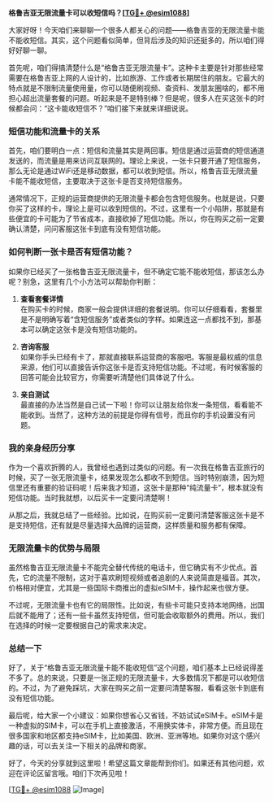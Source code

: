 **格鲁吉亚无限流量卡可以收短信吗？[[TG💪+ @esim1088](https://t.me/s/esim1088)]**

大家好呀！今天咱们来聊聊一个很多人都关心的问题——格鲁吉亚的无限流量卡能不能收短信。其实，这个问题看似简单，但背后涉及的知识还挺多的，所以咱们得好好聊一聊。

首先呢，咱们得搞清楚什么是“格鲁吉亚无限流量卡”。这种卡主要是针对那些经常需要在格鲁吉亚上网的人设计的，比如旅游、工作或者长期居住的朋友。它最大的特点就是不限制流量使用量，你可以随便刷视频、查资料、发朋友圈啥的，都不用担心超出流量套餐的问题。听起来是不是特别棒？但是呢，很多人在买这张卡的时候都会问：“这卡能收短信不？”咱们接下来就来详细说说。

### 短信功能和流量卡的关系

首先，咱们要明白一点：短信和流量其实是两回事。短信是通过运营商的短信通道发送的，而流量是用来访问互联网的。理论上来说，一张卡只要开通了短信服务，那么无论是通过WiFi还是移动数据，都可以收到短信。所以，格鲁吉亚无限流量卡能不能收短信，主要取决于这张卡是否支持短信服务。

通常情况下，正规的运营商提供的无限流量卡都会包含短信服务。也就是说，只要你买了这样的卡，理论上是可以收到短信的。不过，这里有一个小陷阱，那就是有些便宜的卡可能为了节省成本，直接砍掉了短信功能。所以，你在购买之前一定要确认清楚，问问客服这张卡到底有没有短信功能。

### 如何判断一张卡是否有短信功能？

如果你已经买了一张格鲁吉亚无限流量卡，但不确定它能不能收短信，那该怎么办呢？别急，这里有几个小方法可以帮助你判断：

1. **查看套餐详情**  
   在购买卡的时候，商家一般会提供详细的套餐说明。你可以仔细看看，套餐里是不是明确写着“含短信服务”或者类似的字样。如果连这一点都找不到，那基本可以确定这张卡是没有短信功能的。

2. **咨询客服**  
   如果你手头已经有卡了，那就直接联系运营商的客服吧。客服是最权威的信息来源，他们可以直接告诉你这张卡是否支持短信功能。不过呢，有时候客服的回答可能会比较官方，你需要听清楚他们具体说了什么。

3. **亲自测试**  
   最直接的办法当然是自己试一下啦！你可以让朋友给你发一条短信，看看能不能收到。当然了，这种方法的前提是你得有信号，而且你的手机设置没有问题。

### 我的亲身经历分享

作为一个喜欢折腾的人，我曾经也遇到过类似的问题。有一次我在格鲁吉亚旅行的时候，买了一张无限流量卡，结果发现怎么都收不到短信。当时特别崩溃，因为短信里还有重要的验证码呢！后来我才知道，这张卡是那种“纯流量卡”，根本就没有短信功能。当时我就想，以后买卡一定要问清楚啊！

从那之后，我就总结了一些经验。比如说，在购买前一定要问清楚客服这张卡是不是支持短信，还有就是尽量选择大品牌的运营商，这样质量和服务都有保障。

### 无限流量卡的优势与局限

虽然格鲁吉亚无限流量卡不能完全替代传统的电话卡，但它确实有不少优点。首先，它的流量不限制，这对于喜欢刷短视频或者追剧的人来说简直是福音。其次，价格相对便宜，尤其是一些国际卡商推出的虚拟eSIM卡，操作起来也很方便。

不过呢，无限流量卡也有它的局限性。比如说，有些卡可能只支持本地网络，出国后就不能用了；还有一些卡虽然支持短信，但可能会收取额外的费用。所以，我们在选择的时候一定要根据自己的需求来决定。

### 总结一下

好了，关于“格鲁吉亚无限流量卡能不能收短信”这个问题，咱们基本上已经说得差不多了。总的来说，只要是一张正规的无限流量卡，大多数情况下都是可以收短信的。不过，为了避免踩坑，大家在购买之前一定要问清楚客服，看看这张卡到底有没有短信功能。

最后呢，给大家一个小建议：如果你想省心又省钱，不妨试试eSIM卡。eSIM卡是一种虚拟的SIM卡，可以在手机上直接激活，不用换实体卡，非常方便。而且现在很多国家和地区都支持eSIM卡，比如美国、欧洲、亚洲等地。如果你对这个感兴趣的话，可以去关注一下相关的品牌和商家。

好了，今天的分享就到这里啦！希望这篇文章能帮到你们。如果还有其他问题，欢迎在评论区留言哦。咱们下次再见啦！

[[TG💪+ @esim1088](https://t.me/s/esim1088) ![Image](https://i.postimg.cc/4NQfJmqS/Snipaste-2025-05-13-00-14-12.png)]